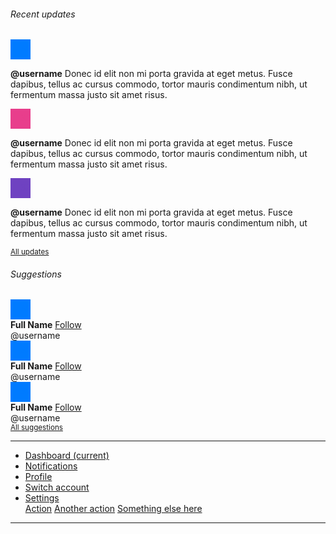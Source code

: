 <div class="my-3 p-3 bg-white rounded shadow-sm">
    <h6 class="border-bottom border-gray pb-2 mb-0">Recent updates</h6>
    <div class="media text-muted pt-3">
      <svg class="bd-placeholder-img mr-2 rounded" width="32" height="32" xmlns="http://www.w3.org/2000/svg" preserveAspectRatio="xMidYMid slice" focusable="false" role="img" aria-label="Placeholder: 32x32"><title>Placeholder</title><rect width="100%" height="100%" fill="#007bff"/><text x="50%" y="50%" fill="#007bff" dy=".3em">32x32</text></svg>
      <p class="media-body pb-3 mb-0 small lh-125 border-bottom border-gray">
        <strong class="d-block text-gray-dark">@username</strong>
        Donec id elit non mi porta gravida at eget metus. Fusce dapibus, tellus ac cursus commodo, tortor mauris condimentum nibh, ut fermentum massa justo sit amet risus.
      </p>
    </div>
    <div class="media text-muted pt-3">
      <svg class="bd-placeholder-img mr-2 rounded" width="32" height="32" xmlns="http://www.w3.org/2000/svg" preserveAspectRatio="xMidYMid slice" focusable="false" role="img" aria-label="Placeholder: 32x32"><title>Placeholder</title><rect width="100%" height="100%" fill="#e83e8c"/><text x="50%" y="50%" fill="#e83e8c" dy=".3em">32x32</text></svg>
      <p class="media-body pb-3 mb-0 small lh-125 border-bottom border-gray">
        <strong class="d-sugger text-gray-dark">@username</strong>
        Donec id elit non mi porta gravida at eget metus. Fusce dapibus, tellus ac cursus commodo, tortor mauris condimentum nibh, ut fermentum massa justo sit amet risus.
      </p>
    </div>
    <div class="media text-muted pt-3">
      <svg class="bd-placeholder-img mr-2 rounded" width="32" height="32" xmlns="http://www.w3.org/2000/svg" preserveAspectRatio="xMidYMid slice" focusable="false" role="img" aria-label="Placeholder: 32x32"><title>Placeholder</title><rect width="100%" height="100%" fill="#6f42c1"/><text x="50%" y="50%" fill="#6f42c1" dy=".3em">32x32</text></svg>
      <p class="media-body pb-3 mb-0 small lh-125 border-bottom border-gray">
        <strong class="d-block text-gray-dark">@username</strong>
        Donec id elit non mi porta gravida at eget metus. Fusce dapibus, tellus ac cursus commodo, tortor mauris condimentum nibh, ut fermentum massa justo sit amet risus.
      </p>
    </div>
    <small class="d-block text-right mt-3">
      <a href="#">All updates</a>
    </small>
  </div>

  <div class="my-3 p-3 bg-white rounded shadow-sm">
    <h6 class="border-bottom border-gray pb-2 mb-0">Suggestions</h6>
    <div class="media text-muted pt-3">
      <svg class="bd-placeholder-img mr-2 rounded" width="32" height="32" xmlns="http://www.w3.org/2000/svg" preserveAspectRatio="xMidYMid slice" focusable="false" role="img" aria-label="Placeholder: 32x32"><title>Placeholder</title><rect width="100%" height="100%" fill="#007bff"/><text x="50%" y="50%" fill="#007bff" dy=".3em">32x32</text></svg>
      <div class="media-body pb-3 mb-0 small lh-125 border-bottom border-gray">
        <div class="d-flex justify-content-between align-items-center w-100">
          <strong class="text-gray-dark">Full Name</strong>
          <a href="#">Follow</a>
        </div>
        <span class="d-block">@username</span>
      </div>
    </div>
    <div class="media text-muted pt-3">
      <svg class="bd-placeholder-img mr-2 rounded" width="32" height="32" xmlns="http://www.w3.org/2000/svg" preserveAspectRatio="xMidYMid slice" focusable="false" role="img" aria-label="Placeholder: 32x32"><title>Placeholder</title><rect width="100%" height="100%" fill="#007bff"/><text x="50%" y="50%" fill="#007bff" dy=".3em">32x32</text></svg>
      <div class="media-body pb-3 mb-0 small lh-125 border-bottom border-gray">
        <div class="d-flex justify-content-between align-items-center w-100">
          <strong class="text-gray-dark">Full Name</strong>
          <a href="#">Follow</a>
        </div>
        <span class="d-block">@username</span>
      </div>
    </div>
    <div class="media text-muted pt-3">
      <svg class="bd-placeholder-img mr-2 rounded" width="32" height="32" xmlns="http://www.w3.org/2000/svg" preserveAspectRatio="xMidYMid slice" focusable="false" role="img" aria-label="Placeholder: 32x32"><title>Placeholder</title><rect width="100%" height="100%" fill="#007bff"/><text x="50%" y="50%" fill="#007bff" dy=".3em">32x32</text></svg>
      <div class="media-body pb-3 mb-0 small lh-125 border-bottom border-gray">
        <div class="d-flex justify-content-between align-items-center w-100">
          <strong class="text-gray-dark">Full Name</strong>
          <a href="#">Follow</a>
        </div>
        <span class="d-block">@username</span>
      </div>
    </div>
    <small class="d-block text-right mt-3">
      <a href="#">All suggestions</a>
    </small>
  </div>


  ---------------------------

  <!-- START OF NAV START -->
  <div class="navbar-collapse offcanvas-collapse" id="navbarsExampleDefault">
    <ul class="navbar-nav mr-auto">
      <li class="nav-item active">
        <a class="nav-link" href="#">Dashboard <span class="sr-only">(current)</span></a>
      </li>
      <li class="nav-item">
        <a class="nav-link" href="#">Notifications</a>
      </li>
      <li class="nav-item">
        <a class="nav-link" href="#">Profile</a>
      </li>
      <li class="nav-item">
        <a class="nav-link" href="#">Switch account</a>
      </li>
      <li class="nav-item dropdown">
        <a class="nav-link dropdown-toggle" href="#" id="dropdown01" data-toggle="dropdown" aria-haspopup="true" aria-expanded="false">Settings</a>
        <div class="dropdown-menu" aria-labelledby="dropdown01">
          <a class="dropdown-item" href="#">Action</a>
          <a class="dropdown-item" href="#">Another action</a>
          <a class="dropdown-item" href="#">Something else here</a>
        </div>
      </li>
    </ul>
  </div>
</nav>



<!--NAV ENDS HERE  -->

----------------------------